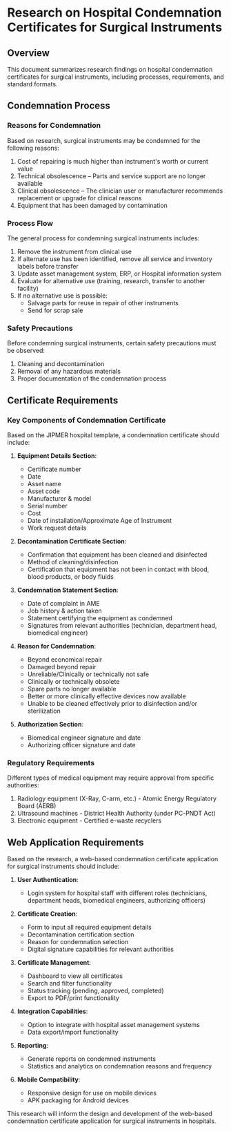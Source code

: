 # Research on Hospital Condemnation Certificates for Surgical Instruments

## Overview
This document summarizes research findings on hospital condemnation certificates for surgical instruments, including processes, requirements, and standard formats.

## Condemnation Process

### Reasons for Condemnation
Based on research, surgical instruments may be condemned for the following reasons:
1. Cost of repairing is much higher than instrument's worth or current value
2. Technical obsolescence – Parts and service support are no longer available
3. Clinical obsolescence – The clinician user or manufacturer recommends replacement or upgrade for clinical reasons
4. Equipment that has been damaged by contamination

### Process Flow
The general process for condemning surgical instruments includes:
1. Remove the instrument from clinical use
2. If alternate use has been identified, remove all service and inventory labels before transfer
3. Update asset management system, ERP, or Hospital information system
4. Evaluate for alternative use (training, research, transfer to another facility)
5. If no alternative use is possible:
   - Salvage parts for reuse in repair of other instruments
   - Send for scrap sale

### Safety Precautions
Before condemning surgical instruments, certain safety precautions must be observed:
1. Cleaning and decontamination
2. Removal of any hazardous materials
3. Proper documentation of the condemnation process

## Certificate Requirements

### Key Components of Condemnation Certificate
Based on the JIPMER hospital template, a condemnation certificate should include:

1. **Equipment Details Section**:
   - Certificate number
   - Date
   - Asset name
   - Asset code
   - Manufacturer & model
   - Serial number
   - Cost
   - Date of installation/Approximate Age of Instrument
   - Work request details

2. **Decontamination Certificate Section**:
   - Confirmation that equipment has been cleaned and disinfected
   - Method of cleaning/disinfection
   - Certification that equipment has not been in contact with blood, blood products, or body fluids

3. **Condemnation Statement Section**:
   - Date of complaint in AME
   - Job history & action taken
   - Statement certifying the equipment as condemned
   - Signatures from relevant authorities (technician, department head, biomedical engineer)

4. **Reason for Condemnation**:
   - Beyond economical repair
   - Damaged beyond repair
   - Unreliable/Clinically or technically not safe
   - Clinically or technically obsolete
   - Spare parts no longer available
   - Better or more clinically effective devices now available
   - Unable to be cleaned effectively prior to disinfection and/or sterilization

5. **Authorization Section**:
   - Biomedical engineer signature and date
   - Authorizing officer signature and date

### Regulatory Requirements
Different types of medical equipment may require approval from specific authorities:
1. Radiology equipment (X-Ray, C-arm, etc.) - Atomic Energy Regulatory Board (AERB)
2. Ultrasound machines - District Health Authority (under PC-PNDT Act)
3. Electronic equipment - Certified e-waste recyclers

## Web Application Requirements

Based on the research, a web-based condemnation certificate application for surgical instruments should include:

1. **User Authentication**:
   - Login system for hospital staff with different roles (technicians, department heads, biomedical engineers, authorizing officers)

2. **Certificate Creation**:
   - Form to input all required equipment details
   - Decontamination certification section
   - Reason for condemnation selection
   - Digital signature capabilities for relevant authorities

3. **Certificate Management**:
   - Dashboard to view all certificates
   - Search and filter functionality
   - Status tracking (pending, approved, completed)
   - Export to PDF/print functionality

4. **Integration Capabilities**:
   - Option to integrate with hospital asset management systems
   - Data export/import functionality

5. **Reporting**:
   - Generate reports on condemned instruments
   - Statistics and analytics on condemnation reasons and frequency

6. **Mobile Compatibility**:
   - Responsive design for use on mobile devices
   - APK packaging for Android devices

This research will inform the design and development of the web-based condemnation certificate application for surgical instruments in hospitals.

